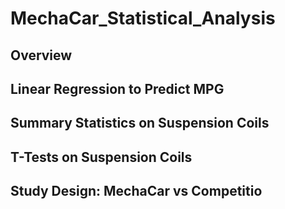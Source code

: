 # MechaCar_Statistical_Analysis

## Overview

## Linear Regression to Predict MPG

## Summary Statistics on Suspension Coils

## T-Tests on Suspension Coils

## Study Design: MechaCar vs Competitio
